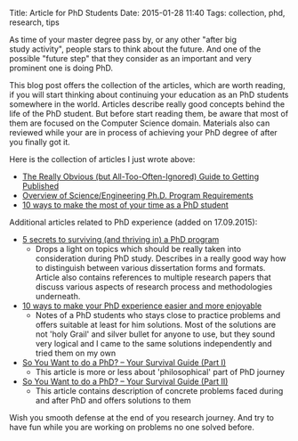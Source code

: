 Title: Article for PhD Students
Date: 2015-01-28 11:40
Tags: collection, phd, research, tips

As time of your master degree pass by, or any other "after big study activity", people stars to think about the future. And one of the possible "future step" that they consider as an important and very prominent one is doing PhD.

This blog post offers the collection of the articles, which are worth reading, if you will start thinking about continuing your education as an PhD students somewhere in the world. Articles describe really good concepts behind the life of the PhD student. But before start reading them, be aware that most of them are focused on the Computer Science domain. Materials also can reviewed while your are in process of achieving your PhD degree of after you finally got it.

Here is the collection of articles I just wrote above:

* [The Really Obvious (but All-Too-Often-Ignored) Guide to Getting Published](https://chroniclevitae.com/news/566-the-really-obvious-but-all-too-often-ignored-guide-to-getting-published)
* [Overview of Science/Engineering Ph.D. Program Requirements](http://www.pgbovine.net/PhD-overview.htm)
* [10 ways to make the most of your time as a PhD student](http://www.theguardian.com/higher-education-network/2014/nov/25/10-ways-to-make-the-most-of-your-time-as-a-phd-student)

Additional articles related to PhD experience (added on 17.09.2015):


* [5 secrets to surviving (and thriving in) a PhD program](http://www.elsevier.com/connect/5-secrets-to-surviving-and-progressing-in-a-phd-program)
    - Drops a light on topics which should be really taken into consideration during PhD study. Describes in a really good way how to distinguish between various dissertation forms and formats. Article also contains references to multiple research papers that discuss various aspects of research process and methodologies underneath.
* [10 ways to make your PhD experience easier and more enjoyable](http://www.elsevier.com/connect/10-ways-to-make-your-phd-experience-easier-and-more-enjoyable)
    - Notes of a PhD students who stays close to practice problems and offers suitable at least for him solutions. Most of the solutions are not 'holy Grail' and silver bullet for anyone to use, but they sound very logical and I came to the same solutions independently and tried them on my own
* [So You Want to do a PhD? – Your Survival Guide (Part I)](http://aspiringprofessionalshub.com/2015/06/04/so-you-want-to-do-a-phd-your-survival-guidepart-1/)
    - This article is more or less about 'philosophical' part of PhD journey
* [So You Want to do a PhD? – Your Survival Guide (Part II)](http://aspiringprofessionalshub.com/2015/08/03/so-you-want-to-do-a-phd-your-survival-guide-part-ii/)
    - This article contains description of concrete problems faced during and after PhD and offers solutions to them


Wish you smooth defense at the end of you research journey. And try to have fun while you are working on problems no one solved before.
